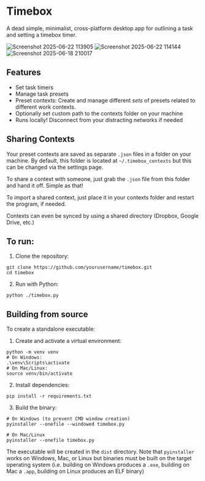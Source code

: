 # Timebox
A dead simple, minimalist, cross-platform desktop app for outlining a task and setting a timebox timer.

![Screenshot 2025-06-22 113905](https://github.com/user-attachments/assets/f57e960c-8131-4a3d-a10f-bce7fe024cf5)
![Screenshot 2025-06-22 114144](https://github.com/user-attachments/assets/755bb0ce-e2d6-4fd7-9610-58c96cd967e3)
![Screenshot 2025-06-18 210017](https://github.com/user-attachments/assets/ef36701a-ad1f-4a73-be52-3cd7a103fc1a)

## Features

- Set task timers
- Manage task presets
- Preset contexts: Create and manage different *sets* of presets related to different work contexts.
- Optionally set custom path to the contexts folder on your machine
- Runs locally! Disconnect from your distracting networks if needed
 
## Sharing Contexts

Your preset contexts are saved as separate `.json` files in a folder on your machine. By default, this folder is located at `~/.timebox_contexts` but this can be changed via the settings page.

To share a context with someone, just grab the `.json` file from this folder and hand it off. Simple as that!

To import a shared context, just place it in your contexts folder and restart the program, if needed.

Contexts can even be synced by using a shared directory (Dropbox, Google Drive, etc.)

## To run:
1. Clone the repository:
```
git clone https://github.com/yourusername/timebox.git
cd timebox
```

2. Run with Python:
```
python ./timebox.py
```

## Building from source
To create a standalone executable:

1. Create and activate a virtual environment:
```
python -m venv venv
# On Windows:
.\venv\Scripts\activate
# On Mac/Linux:
source venv/bin/activate
```

2. Install dependencies:
```
pip install -r requirements.txt
```

3. Build the binary:
```
# On Windows (to prevent CMD window creation)
pyinstaller --onefile --windowed timebox.py

# On Mac/Linux
pyinstaller --onefile timebox.py
```

The executable will be created in the `dist` directory. Note that `pyinstaller` works on Windows, Mac, or Linux but binaries must be built on the target operating system (i.e. building on Windows produces a `.exe`, building on Mac a `.app`, building on Linux produces an ELF binary)
